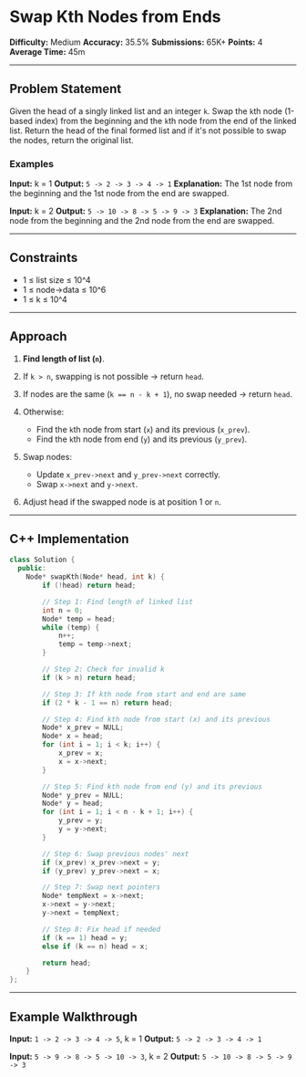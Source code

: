 # Swap Kth Nodes from Ends

**Difficulty:** Medium
**Accuracy:** 35.5%
**Submissions:** 65K+
**Points:** 4
**Average Time:** 45m

---

## Problem Statement

Given the head of a singly linked list and an integer `k`. Swap the `k`th node (1-based index) from the beginning and the `k`th node from the end of the linked list. Return the head of the final formed list and if it's not possible to swap the nodes, return the original list.

### Examples

**Input:** k = 1
**Output:** `5 -> 2 -> 3 -> 4 -> 1`
**Explanation:** The 1st node from the beginning and the 1st node from the end are swapped.

**Input:** k = 2
**Output:** `5 -> 10 -> 8 -> 5 -> 9 -> 3`
**Explanation:** The 2nd node from the beginning and the 2nd node from the end are swapped.

---

## Constraints

* 1 ≤ list size ≤ 10^4
* 1 ≤ node->data ≤ 10^6
* 1 ≤ k ≤ 10^4

---

## Approach

1. **Find length of list (`n`)**.
2. If `k > n`, swapping is not possible → return `head`.
3. If nodes are the same (`k == n - k + 1`), no swap needed → return `head`.
4. Otherwise:

   * Find the `k`th node from start (`x`) and its previous (`x_prev`).
   * Find the `k`th node from end (`y`) and its previous (`y_prev`).
5. Swap nodes:

   * Update `x_prev->next` and `y_prev->next` correctly.
   * Swap `x->next` and `y->next`.
6. Adjust head if the swapped node is at position 1 or `n`.

---

## C++ Implementation

```cpp
class Solution {
  public:
    Node* swapKth(Node* head, int k) {
        if (!head) return head;

        // Step 1: Find length of linked list
        int n = 0;
        Node* temp = head;
        while (temp) {
            n++;
            temp = temp->next;
        }

        // Step 2: Check for invalid k
        if (k > n) return head;

        // Step 3: If kth node from start and end are same
        if (2 * k - 1 == n) return head;

        // Step 4: Find kth node from start (x) and its previous
        Node* x_prev = NULL;
        Node* x = head;
        for (int i = 1; i < k; i++) {
            x_prev = x;
            x = x->next;
        }

        // Step 5: Find kth node from end (y) and its previous
        Node* y_prev = NULL;
        Node* y = head;
        for (int i = 1; i < n - k + 1; i++) {
            y_prev = y;
            y = y->next;
        }

        // Step 6: Swap previous nodes' next
        if (x_prev) x_prev->next = y;
        if (y_prev) y_prev->next = x;

        // Step 7: Swap next pointers
        Node* tempNext = x->next;
        x->next = y->next;
        y->next = tempNext;

        // Step 8: Fix head if needed
        if (k == 1) head = y;
        else if (k == n) head = x;

        return head;
    }
};
```

---

## Example Walkthrough

**Input:** `1 -> 2 -> 3 -> 4 -> 5`, k = 1
**Output:** `5 -> 2 -> 3 -> 4 -> 1`

**Input:** `5 -> 9 -> 8 -> 5 -> 10 -> 3`, k = 2
**Output:** `5 -> 10 -> 8 -> 5 -> 9 -> 3`

